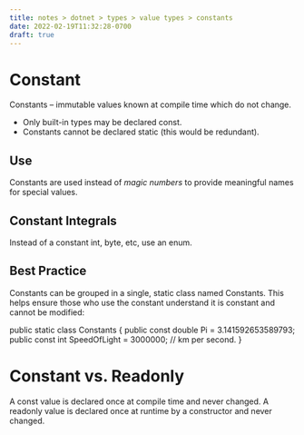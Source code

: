 ```yaml
---
title: notes > dotnet > types > value types > constants
date: 2022-02-19T11:32:28-0700
draft: true
---
```

# Constant
Constants – immutable values known at compile time which do not change.
- Only built-in types may be declared const.
- Constants cannot be declared static (this would be redundant).

## Use
Constants are used instead of *magic numbers* to provide meaningful names for special values.

## Constant Integrals
Instead of a constant int, byte, etc, use an enum.

## Best Practice
Constants can be grouped in a single, static class named Constants. This helps ensure those who use the constant understand it is constant and cannot be modified:

public static class Constants {
public const double Pi = 3.141592653589793;
public const int SpeedOfLight = 3000000; // km per second.
}

# Constant vs. Readonly
A const value is declared once at compile time and never changed.
A readonly value is declared once at runtime by a constructor and never changed.
